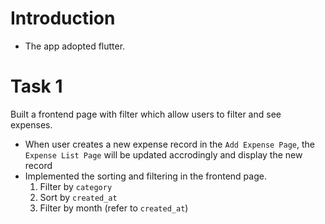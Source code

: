 # Introduction
- The app adopted flutter.

# Task 1
Built a frontend page with filter which allow users to filter and see expenses.

- When user creates a new expense record in the `Add Expense Page`, the `Expense List Page` will be updated accrodingly and display the new record
- Implemented the sorting and filtering in the frontend page. 
    1. Filter by `category`
    2. Sort by `created_at`
    3. Filter by month (refer to `created_at`)
